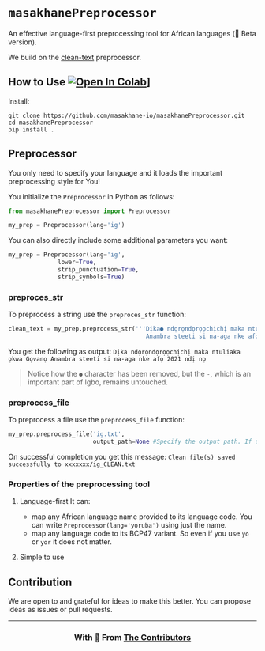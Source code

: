 # `masakhanePreprocessor` 
An effective language-first preprocessing tool for African languages (🔧 Beta version).

We build on the [clean-text](https://github.com/jfilter/clean-text/tree/master/cleantext) preprocessor.

## How to Use [![Open In Colab](https://colab.research.google.com/assets/colab-badge.svg)](https://colab.research.google.com/drive/1ju6_HMfsSuLFW0aPMwGTMn8afL6fDTan?usp=sharing)]
Install:

```
git clone https://github.com/masakhane-io/masakhanePreprocessor.git
cd masakhanePreprocessor
pip install .
```
## Preprocessor
You only need to specify your language and it loads the important preprocessing style for You!

You initialize the `Preprocessor` in Python as follows:
```python
from masakhanePreprocessor import Preprocessor

my_prep = Preprocessor(lang='ig')
```

You can also directly include some additional parameters you want:
```python
my_prep = Preprocessor(lang='ig',
              lower=True,
              strip_punctuation=True,
              strip_symbols=True)
```
### preproces_str
To preprocess a string use the `preproces_str` function:
```python
clean_text = my_prep.preprocess_str('''Dịka● ndọrọndọrọọchịchị maka ntuliaka ọkwa Gọvanọ
                                       Anambra steeti si na-aga nke afọ 2021, ndị nọ.''')
```
You get the following as output:
```Dịka ndọrọndọrọọchịchị maka ntuliaka ọkwa Gọvanọ Anambra steeti si na-aga nke afọ 2021 ndị nọ```

> Notice how the `●` character has been removed, but the `-`, which is an important part of Igbo, remains untouched.


### preprocess_file
To preprocess a file use the `preprocess_file` function:
```python
my_prep.preprocess_file('ig.txt',
                        output_path=None #Specify the output path. If unspecified, uses the parent directory of input file)
```
On successful completion you get this message:
`Clean file(s) saved successfully to xxxxxxx/ig_CLEAN.txt`

### Properties of the preprocessing tool
1. Language-first
    It can:
    - map any African language name provided to its language code. You can write `Preprocessor(lang='yoruba')` using just the name. 
    - map any language code to its BCP47 variant. So even if you use `yo` or `yor` it does not matter.

2. Simple to use

## Contribution
We are open to and grateful for ideas to make this better. You can propose ideas as issues or pull requests.

---

<h3 align="center">
    With 💙 From <a href="https://github.com/masakhane-io/masakhane-preprocessing/graphs/contributors" target="_blank">The Contributors</a>
</h3>

